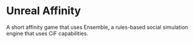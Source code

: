 # Unreal Affinity

A short affinity game that uses Ensemble, a rules-based social simulation engine that uses CiF capabilities.
